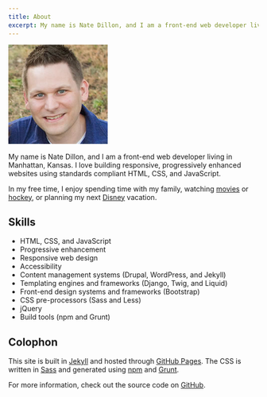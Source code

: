 ```yaml
---
title: About
excerpt: My name is Nate Dillon, and I am a front-end web developer living in Manhattan, Kansas.
---
```


<div class="profile-picture">
  <img src="/assets/img/profile.jpg" srcset="/assets/img/profile@2x.jpg 2x" alt="Nate Dillon profile picture" width="200" height="200">
</div>

My name is Nate Dillon, and I am a front-end web developer living in Manhattan, Kansas. I love building responsive, progressively enhanced websites using standards compliant HTML, CSS, and JavaScript.

In my free time, I enjoy spending time with my family, watching [movies](https://letterboxd.com/natedillon/ "Nate Dillon’s Letterboxd Profile") or [hockey](https://www.nhl.com/penguins/ "Pittsburgh Penguins"), or planning my next [Disney](https://disneyparks.disney.go.com/ "Disney Parks") vacation.

## Skills

- HTML, CSS, and JavaScript
- Progressive enhancement
- Responsive web design
- Accessibility
- Content management systems (Drupal, WordPress, and Jekyll)
- Templating engines and frameworks (Django, Twig, and Liquid)
- Front-end design systems and frameworks (Bootstrap)
- CSS pre-processors (Sass and Less)
- jQuery
- Build tools (npm and Grunt)

## Colophon

This site is built in [Jekyll](https://jekyllrb.com/) and hosted through [GitHub Pages](https://pages.github.com/). The CSS is written in [Sass](http://sass-lang.com/) and generated using [npm](https://www.npmjs.com/) and [Grunt](http://gruntjs.com/).

For more information, check out the source code on [GitHub](https://github.com/natedillon/dnathandillon.com "GitHub - natedillon/dnathandillon.com").
